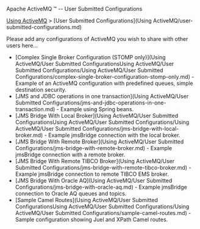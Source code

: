 Apache ActiveMQ ™ -- User Submitted Configurations 

[Using ActiveMQ](using-activemq.md) > [User Submitted Configurations](Using ActiveMQ/user-submitted-configurations.md)


Please add any configurations of ActiveMQ you wish to share with other users here...

*   [Complex Single Broker Configuration (STOMP only)](Using ActiveMQ/User Submitted ConfigurationsUsing ActiveMQ/User Submitted Configurations/Using ActiveMQ/User Submitted Configurations/complex-single-broker-configuration-stomp-only.md) \- Example of an ActiveMQ configuration with predefined queues, simple destination security.
*   [JMS and JDBC operations in one transaction](Using ActiveMQ/User Submitted Configurations/jms-and-jdbc-operations-in-one-transaction.md) \- Example using Spring beans.
*   [JMS Bridge With Local Broker](Using ActiveMQ/User Submitted ConfigurationsUsing ActiveMQ/User Submitted Configurations/Using ActiveMQ/User Submitted Configurations/jms-bridge-with-local-broker.md) \- Example jmsBridge connection with the local broker.
*   [JMS Bridge With Remote Broker](Using ActiveMQ/User Submitted Configurations/jms-bridge-with-remote-broker.md) \- Example jmsBridge connection with a remote broker.
*   [JMS Bridge With Remote TIBCO Broker](Using ActiveMQ/User Submitted Configurations/jms-bridge-with-remote-tibco-broker.md) \- Example jmsBridge connection to remote TIBCO EMS broker.
*   [JMS Bridge With Oracle AQ](Using ActiveMQ/User Submitted Configurations/jms-bridge-with-oracle-aq.md) \- Example jmsBridge connection to Oracle AQ queues and topics.
*   [Sample Camel Routes](Using ActiveMQ/User Submitted ConfigurationsUsing ActiveMQ/User Submitted Configurations/Using ActiveMQ/User Submitted Configurations/sample-camel-routes.md) \- Sample configuration showing Juel and XPath Camel routes.

